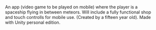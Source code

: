 An app (video game to be played on mobile) where the player is a spaceship flying in between meteors. Will include a fully functional shop and touch controlls for mobile use. (Created by a fifteen year old). Made with Unity personal edition.
